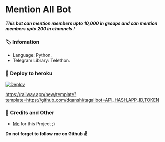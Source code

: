 # Mention All Bot
_**This bot can mention members upto 10,000 in groups and can mention members upto 200 in channels !**_

### 🏷 Infomation
- Language: Python.
- Telegram Library: Telethon.

### 🚀 Deploy to heroku
[![Deploy](https://www.herokucdn.com/deploy/button.svg)](https://heroku.com/deploy?template=https://github.com/dqanshi/tagallbot/dqanshi-patch-1)

https://railway.app/new/template?template=https://github.com/dqanshi/tagallbot=API_HASH,APP_ID,TOKEN 

### 🎯 Credits and Other
- [Me](https://github.com/AnjanaMadu) for this Project ;)

**Do not forget to follow me on Github ✌️**
